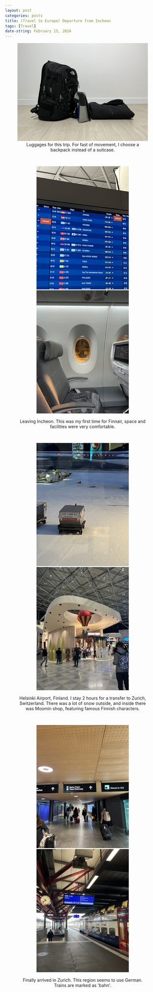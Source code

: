 ```yaml
---
layout: post
categories: posts
title: (Travel to Europe) Departure from Incheon
tags: [Travel]
date-string: February 15, 2024
---
```


<center>

<figure>
	<img src="/images/2024-02_Europe/IMG_6095.jpeg" width="600">
	<figcaption>Luggages for this trip. For fast of movement, I choose a backpack instead of a suitcase.</figcaption>
</figure>

<br>
<figure>
	<p align="center">
		<img src="/images/2024-02_Europe/IMG_6101.jpeg" width="300">
		<img src="/images/2024-02_Europe/IMG_6111.jpeg" width="300">
	</p>
	<figcaption>Leaving Incheon. This was my first time for Finnair, space and facilities were very comfortable.</figcaption>
</figure>

<br>
<figure>
	<p align="center">
		<img src="/images/2024-02_Europe/IMG_6152.jpeg" width="300">
		<img src="/images/2024-02_Europe/IMG_6139.jpeg" width="300">
	</p>
	<figcaption>Helsinki Airport, Finland. I stay 2 hours for a transfer to Zurich, Switzerland. There was a lot of snow outside, and inside there was Moomin shop, featuring famous Finnish characters.</figcaption>
</figure>

<br>
<figure>
	<p align="center">
		<img src="/images/2024-02_Europe/IMG_6154.jpeg" width="300">
		<img src="/images/2024-02_Europe/IMG_6168.jpeg" width="300">
	</p>
	<figcaption>Finally arrived in Zurich. This region seems to use German. Trains are marked as 'bahn'.</figcaption>
</figure>


</center>



